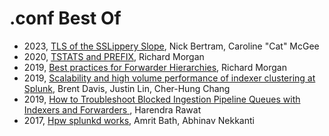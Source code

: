 # .conf Best Of

- 2023, [TLS of the SSLippery Slope](https://conf.splunk.com/files/2023/slides/SEC1936B.pdf), Nick Bertram, Caroline "Cat" McGee
- 2020, [TSTATS and PREFIX](https://conf.splunk.com/files/2020/slides/PLA1089C.pdf), Richard Morgan
- 2019, [Best practices for Forwarder Hierarchies](https://conf.splunk.com/files/2019/slides/FN1402.pdf), Richard Morgan
- 2019, [Scalability and high  volume performance of indexer clustering at Splunk](https://conf.splunk.com/files/2019/slides/FN1635.pdf), Brent Davis, Justin Lin, Cher-Hung Chang
- 2019, [How to Troubleshoot Blocked Ingestion Pipeline Queues with Indexers and Forwarders ](https://conf.splunk.com/files/2019/slides/FN1570.pdf), Harendra Rawat
- 2017, [Hpw splunkd works](https://conf.splunk.com/files/2017/slides/how-splunkd-works.pdf), Amrit Bath, Abhinav Nekkanti
